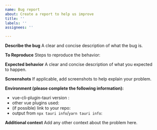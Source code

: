 ```yaml
---
name: Bug report
about: Create a report to help us improve
title: ''
labels: ''
assignees: ''

---
```


**Describe the bug**
A clear and concise description of what the bug is.

**To Reproduce**
Steps to reproduce the behavior:


**Expected behavior**
A clear and concise description of what you expected to happen.

**Screenshots**
If applicable, add screenshots to help explain your problem.

**Environment (please complete the following information):**
 - vue-cli-plugin-tauri version : 
 - other vue plugins used: 
 - (if possible) link to your repo: 
 - output from `npx tauri info`/`yarn tauri info`:

**Additional context**
Add any other context about the problem here.
